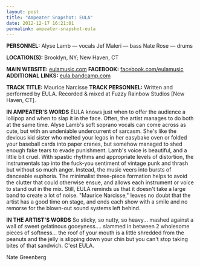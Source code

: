 ```yaml
---
layout: post
title: "Ampeater Snapshot: EULA"
date: 2012-12-17 16:21:01
permalink: ampeater-snapshot-eula
---
```

**PERSONNEL:** Alyse Lamb — vocals Jef Maleri — bass Nate Rose — drums

**LOCATION(S):** Brooklyn, NY; New Haven, CT

**MAIN WEBSITE:** [eulamusic.com](http://eulamusic.com) **FACEBOOK:** [facebook.com/eulamusic](http://facebook.com/eulamusic) **ADDITIONAL LINKS:** [eula.bandcamp.com](http://eula.bandcamp.com)

**TRACK TITLE:** Maurice Narcisse **TRACK PERSONNEL:** Written and performed by EULA. Recorded & mixed at Fuzzy Rainbow Studios \[New Haven, CT\].

**IN AMPEATER'S WORDS** EULA knows just when to offer the audience a lollipop and when to slap it in the face. Often, the artist manages to do both at the same time. Alyse Lamb's soft soprano vocals can come across as cute, but with an undeniable undercurrent of sarcasm. She's like the devious kid sister who melted your legos in her easybake oven or folded your baseball cards into paper cranes, but somehow managed to shed enough fake tears to evade punishment. Lamb's voice is beautiful, and a little bit cruel. With spastic rhythms and appropriate levels of distortion, the instrumentals tap into the fuck-you sentiment of vintage punk and thrash but without so much anger. Instead, the music veers into bursts of danceable euphoria. The minimalist three-piece formation helps to avoid the clutter that could otherwise ensue, and allows each instrument or voice to stand out in the mix. Still, EULA reminds us that it doesn't take a large band to create a lot of noise. "Maurice Narcisse," leaves no doubt that the artist has a good time on stage, and ends each show with a smile and no remorse for the blown-out sound systems left behind.

**IN THE ARTIST'S WORDS** So sticky, so nutty, so heavy... mashed against a wall of sweet gelatinous gooeyness.... slammed in between 2 wholesome pieces of softness... the roof of your mouth is a little shredded from the peanuts and the jelly is slipping down your chin but you can't stop taking bites of that sandwich. C'est EULA.

Nate Greenberg
  
  